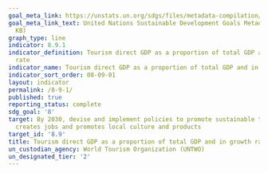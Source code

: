 ```yaml
---
goal_meta_link: https://unstats.un.org/sdgs/files/metadata-compilation/Metadata-Goal-8.pdf
goal_meta_link_text: United Nations Sustainable Development Goals Metadata (PDF 526
  KB)
graph_type: line
indicator: 8.9.1
indicator_definition: Tourism direct GDP as a proportion of total GDP and in growth
  rate
indicator_name: Tourism direct GDP as a proportion of total GDP and in growth rate
indicator_sort_order: 08-09-01
layout: indicator
permalink: /8-9-1/
published: true
reporting_status: complete
sdg_goal: '8'
target: By 2030, devise and implement policies to promote sustainable tourism that
  creates jobs and promotes local culture and products
target_id: '8.9'
title: Tourism direct GDP as a proportion of total GDP and in growth rate
un_custodian_agency: World Tourism Organization (UNTWO)
un_designated_tier: '2'
---
```

